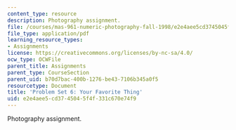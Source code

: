 ```yaml
---
content_type: resource
description: Photography assignment.
file: /courses/mas-961-numeric-photography-fall-1998/e2e4aee5cd3745045f4f331c670e74f9_ps6.pdf
file_type: application/pdf
learning_resource_types:
- Assignments
license: https://creativecommons.org/licenses/by-nc-sa/4.0/
ocw_type: OCWFile
parent_title: Assignments
parent_type: CourseSection
parent_uid: b70d7bac-400b-1276-be43-7106b345a0f5
resourcetype: Document
title: 'Problem Set 6: Your Favorite Thing'
uid: e2e4aee5-cd37-4504-5f4f-331c670e74f9
---
```

Photography assignment.